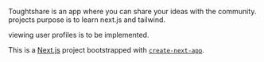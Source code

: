 Toughtshare is an app where you can share your ideas with the community.
projects purpose is to learn next.js and tailwind.

viewing user profiles is to be implemented.


This is a [Next.js](https://nextjs.org/) project bootstrapped with [`create-next-app`](https://github.com/vercel/next.js/tree/canary/packages/create-next-app).
